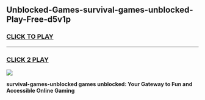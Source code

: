 
## Unblocked-Games-survival-games-unblocked-Play-Free-d5v1p
<h3>
<a href="https://premium76.site?title=survival-games-unblocked&ref=20M">CLICK TO PLAY</a></h3>
<hr>

<h3>
<a href="https://premium76.site?title=survival-games-unblocked&ref=20M">CLICK 2 PLAY</a>
  
</h3>

<a href="https://premium76.site?title=survival-games-unblocked&ref=19M"><img src="https://clearcache.store/games.png"></a>


**survival-games-unblocked games unblocked: Your Gateway to Fun and Accessible Online Gaming**
